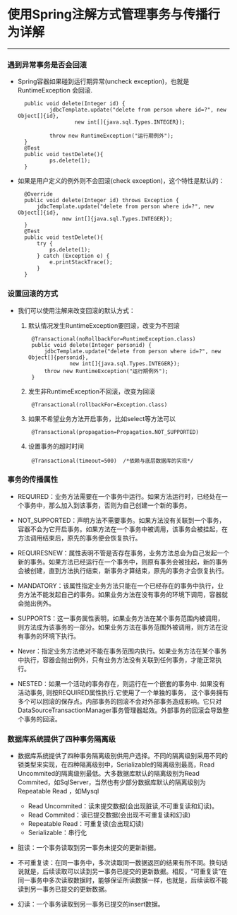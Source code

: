# 使用Spring注解方式管理事务与传播行为详解
---

### 遇到异常事务是否会回滚

- Spring容器如果碰到运行期异常(uncheck exception)，也就是 RuntimeException 会回滚.

		public void delete(Integer id) {
				jdbcTemplate.update("delete from person where id=?", new Object[]{id},   
		                new int[]{java.sql.Types.INTEGER});
				
				throw new RuntimeException("运行期例外");
		}
		@Test
		public void testDelete(){   
		        ps.delete(1);   
		}   

- 如果是用户定义的例外则不会回滚(check exception)，这个特性是默认的：

		@Override
		public void delete(Integer id) throws Exception {
			jdbcTemplate.update("delete from person where id=?", new Object[]{id},   
		            new int[]{java.sql.Types.INTEGER});
		}
		@Test
		public void testDelete(){   
			try {
				ps.delete(1);
			} catch (Exception e) {
				e.printStackTrace();
			}   
		} 


### 设置回滚的方式

- 我们可以使用注解来改变回滚的默认方式：
	1. 默认情况发生RuntimeException要回滚，改变为不回滚
		
			@Transactional(noRollbackFor=RuntimeException.class)
			public void delete(Integer personid) {
				jdbcTemplate.update("delete from person where id=?", new Object[]{personid},
						new int[]{java.sql.Types.INTEGER});
				throw new RuntimeException("运行期例外");
			}

	2. 发生非RuntimeException不回滚，改变为回滚

			@Transactional(rollbackFor=Exception.class)

	3. 如果不希望业务方法开启事务，比如select等方法可以

			@Transactional(propagation=Propagation.NOT_SUPPORTED)

	4. 设置事务的超时时间

			@Transactional(timeout=500)  /*依赖与底层数据库的实现*/

### 事务的传播属性

- REQUIRED：业务方法需要在一个事务中运行。如果方法运行时，已经处在一个事务中，那么加入到该事务，否则为自己创建一个新的事务。

- NOT_SUPPORTED：声明方法不需要事务。如果方法没有关联到一个事务，容器不会为它开启事务。如果方法在一个事务中被调用，该事务会被挂起，在方法调用结束后，原先的事务便会恢复执行。

- REQUIRESNEW：属性表明不管是否存在事务，业务方法总会为自己发起一个新的事务。如果方法已经运行在一个事务中，则原有事务会被挂起，新的事务会被创建，直到方法执行结束，新事务才算结束，原先的事务才会恢复执行。

- MANDATORY：该属性指定业务方法只能在一个已经存在的事务中执行，业务方法不能发起自己的事务。如果业务方法在没有事务的环境下调用，容器就会抛出例外。

- SUPPORTS：这一事务属性表明，如果业务方法在某个事务范围内被调用，则方法成为该事务的一部分。如果业务方法在事务范围外被调用，则方法在没有事务的环境下执行。

- Never：指定业务方法绝对不能在事务范围内执行。如果业务方法在某个事务中执行，容器会抛出例外，只有业务方法没有关联到任何事务，才能正常执行。

- NESTED：如果一个活动的事务存在，则运行在一个嵌套的事务中. 如果没有活动事务, 则按REQUIRED属性执行.它使用了一个单独的事务， 这个事务拥有多个可以回滚的保存点。内部事务的回滚不会对外部事务造成影响。它只对DataSourceTransactionManager事务管理器起效。外部事务的回滚会导致整个事务的回滚。

### 数据库系统提供了四种事务隔离级

- 数据库系统提供了四种事务隔离级别供用户选择。不同的隔离级别采用不同的锁类型来实现，在四种隔离级别中，Serializable的隔离级别最高，Read Uncommited的隔离级别最低。大多数据库默认的隔离级别为Read Commited，如SqlServer，当然也有少部分数据库默认的隔离级别为Repeatable Read ，如Mysql

	- Read Uncommited：读未提交数据(会出现脏读,不可重复读和幻读)。
	- Read Commited：读已提交数据(会出现不可重复读和幻读)
	- Repeatable Read：可重复读(会出现幻读)
	- Serializable：串行化


- 脏读：一个事务读取到另一事务未提交的更新新据。
- 不可重复读：在同一事务中，多次读取同一数据返回的结果有所不同。换句话说就是，后续读取可以读到另一事务已提交的更新数据。相反，“可重复读”在同一事务中多次读取数据时，能够保证所读数据一样，也就是，后续读取不能读到另一事务已提交的更新数据。
- 幻读：一个事务读取到另一事务已提交的insert数据。